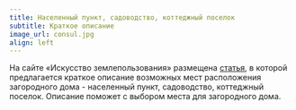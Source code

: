 ```yaml
---
title: Населенный пункт, садоводство, коттеджный поселок
subtitle: Краткое описание
image_url: consul.jpg    
align: left
---
```


На сайте «Искусство землепользования» размещена [статья](https://kadinfo.ru/articles/2024-07-09-poselenie/), в которой предлагается краткое описание возможных мест расположения загородного дома - населенный пункт, садоводство, коттеджный поселок.  Описание поможет с выбором места для загородного дома.

